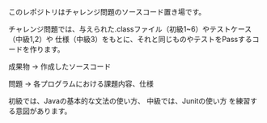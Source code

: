 このレポジトリはチャレンジ問題のソースコード置き場です。

チャレンジ問題では、与えられた.classファイル（初級1~6）やテストケース（中級1,2）や
仕様（中級3）をもとに、それと同じものやテストをPassするコードを作ります。

成果物 -> 作成したソースコード  

問題 -> 各プログラムにおける課題内容、仕様  

初級では、Javaの基本的な文法の使い方、
中級では、Junitの使い方
を練習する意図があります。 


